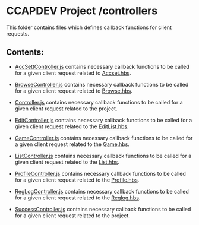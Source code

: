 # CCAPDEV Project /controllers
This folder contains files which defines callback functions for client requests.

## Contents:
- [AccSettController.js](https://github.com/DLSU-CCAPDEV/2021T2-G10/blob/main/2nd%20phase/controllers/AccSettController.js) contains necessary callback functions to be called for a given client request related to [Accset.hbs](https://github.com/DLSU-CCAPDEV/2021T2-G10/blob/main/2nd%20phase/views/Accsett.hbs).

- [BrowseController.js](https://github.com/DLSU-CCAPDEV/2021T2-G10/blob/main/2nd%20phase/controllers/BrowseController.js) contains necessary callback functions to be called for a given client request related to [Browse.hbs](https://github.com/DLSU-CCAPDEV/2021T2-G10/blob/main/2nd%20phase/views/Browse.hbs).

- [Controller.js](https://github.com/DLSU-CCAPDEV/2021T2-G10/blob/main/2nd%20phase/controllers/Controller.js) contains necessary callback functions to be called for a given client request related to the project.

- [EditController.js](https://github.com/DLSU-CCAPDEV/2021T2-G10/blob/main/2nd%20phase/controllers/EditController.js) contains necessary callback functions to be called for a given client request related to the [EditList.hbs](https://github.com/DLSU-CCAPDEV/2021T2-G10/blob/main/2nd%20phase/views/EditList.hbs).

- [GameController.js](https://github.com/DLSU-CCAPDEV/2021T2-G10/blob/main/2nd%20phase/controllers/GameController.js) contains necessary callback functions to be called for a given client request related to the [Game.hbs](https://github.com/DLSU-CCAPDEV/2021T2-G10/blob/main/2nd%20phase/views/Game.hbs).


- [ListController.js](https://github.com/DLSU-CCAPDEV/2021T2-G10/blob/main/2nd%20phase/controllers/ListController.js) contains necessary callback functions to be called for a given client request related to the [List.hbs](https://github.com/DLSU-CCAPDEV/2021T2-G10/blob/main/2nd%20phase/views/List.hbs).

- [ProfileController.js](https://github.com/DLSU-CCAPDEV/2021T2-G10/blob/main/2nd%20phase/controllers/ProfileController.js) contains necessary callback functions to be called for a given client request related to the [Profile.hbs](https://github.com/DLSU-CCAPDEV/2021T2-G10/blob/main/2nd%20phase/views/Profile.hbs).

- [RegLogController.js](https://github.com/DLSU-CCAPDEV/2021T2-G10/blob/main/2nd%20phase/controllers/RegLogController.js) contains necessary callback functions to be called for a given client request related to the [Reglog.hbs](https://github.com/DLSU-CCAPDEV/2021T2-G10/blob/main/2nd%20phase/views/Reglog.hbs).

- [SuccessController.js](https://github.com/DLSU-CCAPDEV/2021T2-G10/blob/main/2nd%20phase/controllers/SuccessController.js) contains necessary callback functions to be called for a given client request related to the project.
